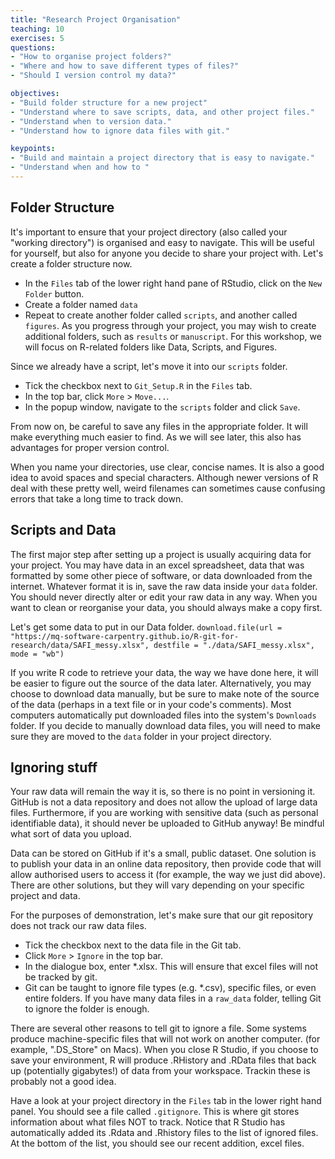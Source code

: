 ```yaml
---
title: "Research Project Organisation"
teaching: 10
exercises: 5
questions:
- "How to organise project folders?"
- "Where and how to save different types of files?"
- "Should I version control my data?"

objectives:
- "Build folder structure for a new project"
- "Understand where to save scripts, data, and other project files."
- "Understand when to version data."
- "Understand how to ignore data files with git."

keypoints:
- "Build and maintain a project directory that is easy to navigate."
- "Understand when and how to "
---
```



## Folder Structure

It's important to ensure that your project directory (also called your "working directory") is organised and easy to navigate. This will be useful for yourself, but also for anyone you decide to share your project with. Let's create a folder structure now. 

  - In the `Files` tab of the lower right hand pane of RStudio, click on the `New Folder` button. 
  - Create a folder named `data`
  - Repeat to create another folder called `scripts`, and another called `figures`. As you progress through your project, you may wish to create additional folders, such as `results` or `manuscript`. For this workshop, we will focus on R-related folders like Data, Scripts, and Figures.
  
Since we already have a script, let's move it into our `scripts` folder.
  - Tick the checkbox next to `Git_Setup.R` in the `Files` tab. 
  - In the top bar, click `More` > `Move...`.
  - In the popup window, navigate to the `scripts` folder and click `Save`. 
  
From now on, be careful to save any files in the appropriate folder. It will make everything much easier to find. As we will see later, this also has advantages for proper version control. 

When you name your directories, use clear, concise names. It is also a good idea to avoid spaces and special characters. Although newer versions of R deal with these pretty well, weird filenames can sometimes cause confusing errors that take a long time to track down. 

## Scripts and Data

The first major step after setting up a project is usually acquiring data for your project. You may have data in an excel spreadsheet, data that was formatted by some other piece of software, or data downloaded from the internet. Whatever format it is in, save the raw data inside your `data` folder. You should never directly alter or edit your raw data in any way. When you want to clean or reorganise your data, you should always make a copy first. 

Let's get some data to put in our Data folder. 
`download.file(url = "https://mq-software-carpentry.github.io/R-git-for-research/data/SAFI_messy.xlsx", destfile = "./data/SAFI_messy.xlsx", mode = "wb")`

If you write R code to retrieve your data, the way we have done here, it will be easier to figure out the source of the data later. Alternatively, you may choose to download data manually, but be sure to make note of the source of the data (perhaps in a text file or in your code's comments). Most computers automatically put downloaded files into the system's `Downloads` folder. If you decide to manually download data files, you will need to make sure they are moved to the  `data` folder in your project directory. 


## Ignoring stuff

Your raw data will remain the way it is, so there is no point in versioning it. 
GitHub is not a data repository and does not allow the upload of large data files. 
Furthermore, if you are working with sensitive data (such as personal identifiable data), it should never be uploaded to GitHub anyway! Be mindful what sort of data you upload. 

Data can be stored on GitHub if it's a small, public dataset. One solution is to publish your data in an online data repository, then provide code that will allow authorised users to access it (for example, the way we just did above). There are other solutions, but they will vary depending on your specific project and data. 

For the purposes of demonstration, let's make sure that our git repository does not track our raw data files. 
  - Tick the checkbox next to the data file in the Git tab.
  - Click `More` > `Ignore` in the top bar.
  - In the dialogue box, enter *.xlsx. This will ensure that excel files will not be tracked by git. 
  - Git can be taught to ignore file types (e.g. *.csv), specific files, or even entire folders. If you have many data files in a `raw_data` folder, telling Git to ignore the folder is enough.
  
There are several other reasons to tell git to ignore a file. Some systems produce machine-specific files that will not work on another computer. (for example, ".DS_Store" on Macs). When you close R Studio, if you choose to save your environment, R will produce .RHistory and .RData files that back up (potentially gigabytes!) of data from your workspace. Trackin these is probably not a good idea. 

Have a look at your project directory in the `Files` tab in the lower right hand panel. You should see a file called `.gitignore`. This is where git stores information about what files NOT to track. Notice that R Studio has automatically added its .Rdata and .Rhistory files to the list of ignored files. At the bottom of the list, you should see our recent addition, excel files. 







